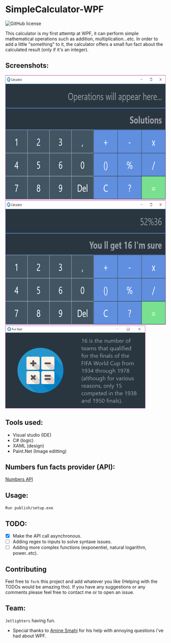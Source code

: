 # SimpleCalculator-WPF

![GitHub license](https://img.shields.io/github/license/oussamabonnor1/SimpleCalculator-WPF.svg)

This calculator is my first attemtp at WPF, it can perform simple mathematical operations such as addition, multiplication...etc. In order to add a little "something" to it, the calculator offers a small fun fact about the calculated result (only if it's an integer).

## Screenshots:

<img width="640" height="390" src="./res/Screenshots/calculatorEmpty.png">
<img width="640" height="390" src="./res/Screenshots/calculatorWorking.png">
<img width="440" height="260" src="./res/Screenshots/funFact.png">

## Tools used:
* Visual studio (IDE)
* C# (logic)
* XAML (design)
* Paint.Net (Image editting)

## Numbers fun facts provider (API): 
[Numbers API](http://numbersapi.com/)

## Usage:
``
Run publish/setup.exe
``

## TODO:

- [x] Make the API call asynchronous.
- [ ] Adding regex to inputs to solve syntaxe issues.
- [ ] Adding more complex functions (exponentiel, natural logarithm, power..etc).

## Contributing

Feel free to `fork` this project and add whatever you like (Helping with the TODOs would be amazing tho). If you have any suggestions or any comments please feel free to contact me or to open an issue.

## Team:
`Jetlighters` having fun.

* Special thanks to [Amine Smahi]() for his help with annoying questions i've had about WPF.
